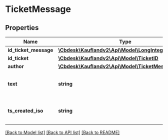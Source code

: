 # TicketMessage

## Properties
Name | Type | Description | Notes
------------ | ------------- | ------------- | -------------
**id_ticket_message** | [**\Cbdesk\Kauflandv2\Api\Model\LongInteger**](LongInteger.md) |  | 
**id_ticket** | [**\Cbdesk\Kauflandv2\Api\Model\TicketID**](TicketID.md) |  | 
**author** | [**\Cbdesk\Kauflandv2\Api\Model\TicketMessageAuthor**](TicketMessageAuthor.md) |  | 
**text** | **string** | The content of the message | 
**ts_created_iso** | **string** | Creation date of the message in iso 8601 | 

[[Back to Model list]](../../README.md#documentation-for-models) [[Back to API list]](../../README.md#documentation-for-api-endpoints) [[Back to README]](../../README.md)

